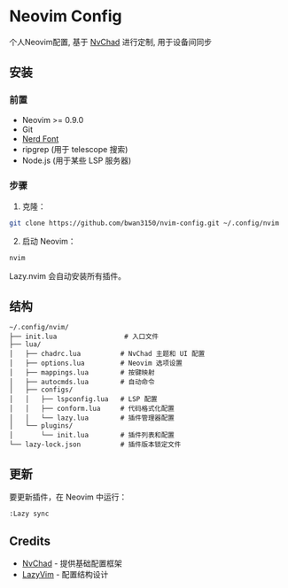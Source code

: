 # Neovim Config

个人Neovim配置, 基于 [NvChad](https://github.com/NvChad/NvChad) 进行定制, 用于设备间同步

## 安装

### 前置

- Neovim >= 0.9.0
- Git
- [Nerd Font](https://www.nerdfonts.com/)
- ripgrep (用于 telescope 搜索)
- Node.js (用于某些 LSP 服务器)

### 步骤

1. 克隆：
```bash
git clone https://github.com/bwan3150/nvim-config.git ~/.config/nvim
```

2. 启动 Neovim：
```bash
nvim
```

Lazy.nvim 会自动安装所有插件。

## 结构

```
~/.config/nvim/
├── init.lua                 # 入口文件
├── lua/
│   ├── chadrc.lua          # NvChad 主题和 UI 配置
│   ├── options.lua         # Neovim 选项设置
│   ├── mappings.lua        # 按键映射
│   ├── autocmds.lua        # 自动命令
│   ├── configs/
│   │   ├── lspconfig.lua   # LSP 配置
│   │   ├── conform.lua     # 代码格式化配置
│   │   └── lazy.lua        # 插件管理器配置
│   └── plugins/
│       └── init.lua        # 插件列表和配置
└── lazy-lock.json          # 插件版本锁定文件
```

## 更新

要更新插件，在 Neovim 中运行：
```
:Lazy sync
```

## Credits

- [NvChad](https://github.com/NvChad/NvChad) - 提供基础配置框架
- [LazyVim](https://github.com/LazyVim/starter) - 配置结构设计
